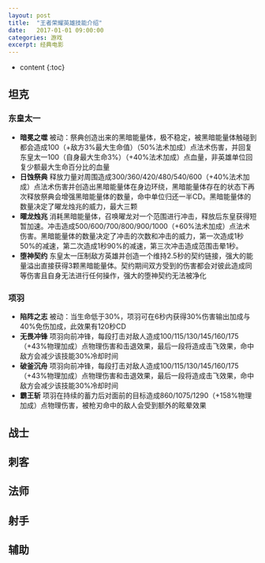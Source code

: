 ```yaml
---
layout: post
title:  "王者荣耀英雄技能介绍"
date:   2017-01-01 09:00:00
categories: 游戏
excerpt: 经典电影
---
```


* content
{:toc}

## 坦克

### 东皇太一

- **暗冕之噬** 被动：祭典创造出来的黑暗能量体，极不稳定，被黑暗能量体触碰到都会造成100（+敌方3%最大生命值）（50%法术加成）点法术伤害，并回复东皇太一100（自身最大生命3%）（+40%法术加成）点血量，非英雄单位回复少额最大生命百分比的血量
- **日蚀祭典** 释放力量对周围造成300/360/420/480/540/600（+40%法术加成）点法术伤害并创造出黑暗能量体在身边环绕，黑暗能量体存在的状态下再次释放祭典会增强黑暗能量体的数量，命中单位归还一半CD。黑暗能量体的数量决定了曜龙烛兆的威力，最大三颗
- **曜龙烛兆** 消耗黑暗能量体，召唤曜龙对一个范围进行冲击，释放后东皇获得短暂加速。冲击造成500/600/700/800/900/1000（+60%法术加成）点法术伤害。黑暗能量体的数量决定了冲击的次数和冲击的威力，第一次造成1秒50%的减速，第二次造成1秒90%的减速，第三次冲击造成范围击晕1秒。
- **堕神契约** 东皇太一压制敌方英雄并创造一个维持2.5秒的契约链接，强大的能量溢出直接获得3颗黑暗能量体。契约期间双方受到的伤害都会对彼此造成同等伤害且自身无法进行任何操作，强大的堕神契约无法被净化

### 项羽

- **陷阵之志** 被动：当生命低于30%，项羽可在6秒内获得30%伤害输出加成与40%免伤加成，此效果有120秒CD
- **无畏冲锋** 项羽向前冲锋，每段打击对敌人造成100/115/130/145/160/175（+43%物理加成）点物理伤害和击退效果，最后一段将造成击飞效果，命中敌方会减少该技能30%冷却时间
- **破釜沉舟** 项羽向前冲锋，每段打击对敌人造成100/115/130/145/160/175（+43%物理加成）点物理伤害和击退效果，最后一段将造成击飞效果，命中敌方会减少该技能30%冷却时间
- **霸王斩** 项羽在持续的蓄力后对面前的目标造成860/1075/1290（+158%物理加成）点物理伤害，被枪刃命中的敌人会受到额外的眩晕效果

## 战士

## 刺客

## 法师

## 射手

## 辅助